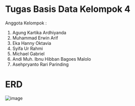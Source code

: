 # Tugas Basis Data Kelompok 4

Anggota Kelompok : 
  1. Agung Kartika Ardhiyanda 
  2. Muhammad Erwin Arif
  3. Eka Hanny Oktavia
  4. Syifa Ur Rahmi
  5. Michael Gabriel
  6. Andi Muh. Ibnu Hibban Bagoes Malolo
  7. Asehpryanto Rari Parinding

# ERD
![image](https://user-images.githubusercontent.com/87022160/194756497-c3efd11c-6c73-471a-a218-e2f5843489b1.png)
